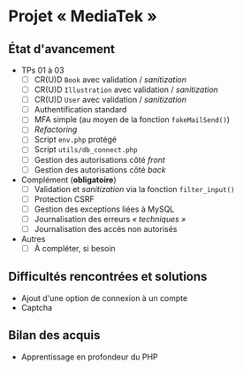 # Projet « MediaTek »

## État d'avancement

- TPs 01 à 03
  - [ ] CR(U)D `Book` avec validation / *sanitization*
  - [ ] CR(U)D `Illustration` avec validation / *sanitization*
  - [ ] CR(U)D `User` avec validation / *sanitization*
  - [ ] Authentification standard
  - [ ] MFA simple (au moyen de la fonction `fakeMailSend()`)
  - [ ] *Refactoring*
  - [ ] Script `env.php` protégé
  - [ ] Script `utils/db_connect.php`
  - [ ] Gestion des autorisations côté *front*
  - [ ] Gestion des autorisations côté *back*
- Complément (**obligatoire**)
  - [ ] Validation et *sanitization* via la fonction `filter_input()`
  - [ ] Protection CSRF
  - [ ] Gestion des exceptions liées à MySQL
  - [ ] Journalisation des erreurs *« techniques »*
  - [ ] Journalisation des accès non autorisés
- Autres
  - [ ] À compléter, si besoin

## Difficultés rencontrées et solutions

- Ajout d'une option de connexion à un compte
- Captcha

## Bilan des acquis

- Apprentissage en profondeur du PHP
